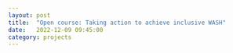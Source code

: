 ```yaml
---
layout: post
title:  "Open course: Taking action to achieve inclusive WASH"
date:   2022-12-09 09:45:00
category: projects
---
```


